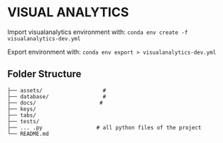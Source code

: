 # VISUAL ANALYTICS

Import visualanalytics environment with: ```conda env create -f visualanalytics-dev.yml```

Export environment with: ```conda env export > visualanalytics-dev.yml```







## Folder Structure

```
├── assets/                   # 
├── database/                 #
├── docs/                    # 
├── keys/
├── tabs/
├── tests/
├── ... .py					# all python files of the project
└── README.md
```

